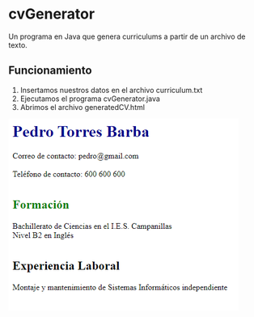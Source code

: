 # cvGenerator
Un programa en Java que genera curriculums a partir de un archivo de texto.

## Funcionamiento
1. Insertamos nuestros datos en el archivo curriculum.txt
2. Ejecutamos el programa cvGenerator.java
3. Abrimos el archivo generatedCV.html

![cv](https://github.com/torrespedrob/cvGenerator/blob/master/captura.png)
